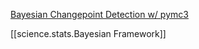 

[Bayesian Changepoint Detection w/ pymc3](https://cscherrer.github.io/post/bayesian-changepoint/)

[[science.stats.Bayesian Framework]]
